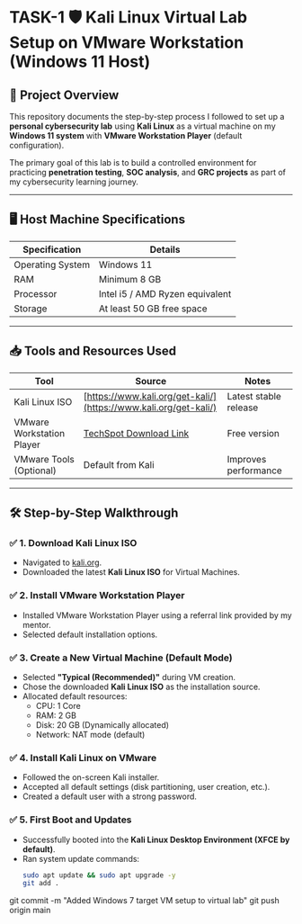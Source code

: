 # TASK-1 🛡️ Kali Linux Virtual Lab Setup on VMware Workstation (Windows 11 Host)

## 📖 Project Overview
This repository documents the step-by-step process I followed to set up a **personal cybersecurity lab** using **Kali Linux** as a virtual machine on my **Windows 11 system** with **VMware Workstation Player** (default configuration).

The primary goal of this lab is to build a controlled environment for practicing **penetration testing**, **SOC analysis**, and **GRC projects** as part of my cybersecurity learning journey.

---

## 🖥️ Host Machine Specifications

| Specification | Details |
|---------------|---------|
| Operating System | Windows 11 |
| RAM | Minimum 8 GB |
| Processor | Intel i5 / AMD Ryzen equivalent |
| Storage | At least 50 GB free space |

---

## 📥 Tools and Resources Used

| Tool | Source | Notes |
|-----|------|------|
| Kali Linux ISO | [https://www.kali.org/get-kali/](https://www.kali.org/get-kali/) | Latest stable release |
| VMware Workstation Player | [TechSpot Download Link](https://www.techspot.com/downloads/downloadnow/189/?evp=f14a48a23bc560f5fbe81b8d83387b41&file=11957) | Free version |
| VMware Tools (Optional) | Default from Kali | Improves performance |

---

## 🛠️ Step-by-Step Walkthrough

### ✅ 1. Download Kali Linux ISO
- Navigated to [kali.org](https://www.kali.org/get-kali/).
- Downloaded the latest **Kali Linux ISO** for Virtual Machines.

### ✅ 2. Install VMware Workstation Player
- Installed VMware Workstation Player using a referral link provided by my mentor.
- Selected default installation options.

### ✅ 3. Create a New Virtual Machine (Default Mode)
- Selected **"Typical (Recommended)"** during VM creation.
- Chose the downloaded **Kali Linux ISO** as the installation source.
- Allocated default resources:
  - CPU: 1 Core
  - RAM: 2 GB
  - Disk: 20 GB (Dynamically allocated)
  - Network: NAT mode (default)

### ✅ 4. Install Kali Linux on VMware
- Followed the on-screen Kali installer.
- Accepted all default settings (disk partitioning, user creation, etc.).
- Created a default user with a strong password.

### ✅ 5. First Boot and Updates
- Successfully booted into the **Kali Linux Desktop Environment (XFCE by default)**.
- Ran system update commands:
  ```bash
  sudo apt update && sudo apt upgrade -y
  git add .
git commit -m "Added Windows 7 target VM setup to virtual lab"
git push origin main
